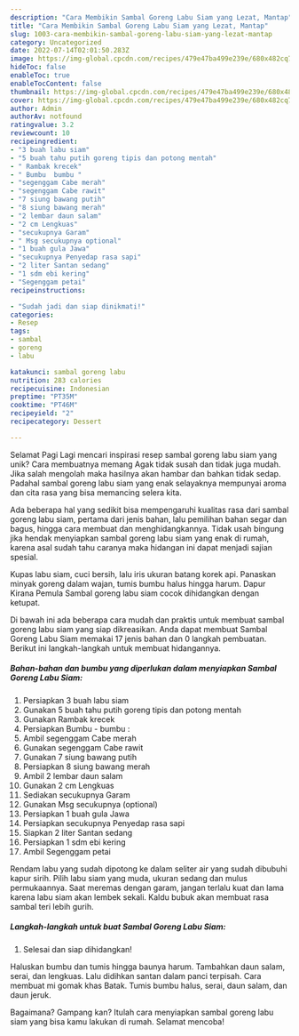 ```yaml
---
description: "Cara Membikin Sambal Goreng Labu Siam yang Lezat, Mantap"
title: "Cara Membikin Sambal Goreng Labu Siam yang Lezat, Mantap"
slug: 1003-cara-membikin-sambal-goreng-labu-siam-yang-lezat-mantap
category: Uncategorized
date: 2022-07-14T02:01:50.283Z
image: https://img-global.cpcdn.com/recipes/479e47ba499e239e/680x482cq70/sambal-goreng-labu-siam-foto-resep-utama.jpg
hideToc: false
enableToc: true
enableTocContent: false
thumbnail: https://img-global.cpcdn.com/recipes/479e47ba499e239e/680x482cq70/sambal-goreng-labu-siam-foto-resep-utama.jpg
cover: https://img-global.cpcdn.com/recipes/479e47ba499e239e/680x482cq70/sambal-goreng-labu-siam-foto-resep-utama.jpg
author: Admin
authorAv: notfound
ratingvalue: 3.2
reviewcount: 10
recipeingredient:
- "3 buah labu siam"
- "5 buah tahu putih goreng tipis dan potong mentah"
- " Rambak krecek"
- " Bumbu  bumbu "
- "segenggam Cabe merah"
- "segenggam Cabe rawit"
- "7 siung bawang putih"
- "8 siung bawang merah"
- "2 lembar daun salam"
- "2 cm Lengkuas"
- "secukupnya Garam"
- " Msg secukupnya optional"
- "1 buah gula Jawa"
- "secukupnya Penyedap rasa sapi"
- "2 liter Santan sedang"
- "1 sdm ebi kering"
- "Segenggam petai"
recipeinstructions:

- "Sudah jadi dan siap dinikmati!"
categories:
- Resep
tags:
- sambal
- goreng
- labu

katakunci: sambal goreng labu 
nutrition: 283 calories
recipecuisine: Indonesian
preptime: "PT35M"
cooktime: "PT46M"
recipeyield: "2"
recipecategory: Dessert

---
```



Selamat Pagi Lagi mencari inspirasi resep sambal goreng labu siam yang unik? Cara membuatnya memang Agak tidak susah dan tidak juga mudah. Jika salah mengolah maka hasilnya akan hambar dan bahkan tidak sedap. Padahal sambal goreng labu siam yang enak selayaknya mempunyai aroma dan cita rasa yang bisa memancing selera kita.


Ada beberapa hal yang sedikit bisa mempengaruhi kualitas rasa dari sambal goreng labu siam, pertama dari jenis bahan, lalu pemilihan bahan segar dan bagus, hingga cara membuat dan menghidangkannya. Tidak usah bingung jika hendak menyiapkan sambal goreng labu siam yang enak di rumah, karena asal sudah tahu caranya maka hidangan ini dapat menjadi sajian spesial.

Kupas labu siam, cuci bersih, lalu iris ukuran batang korek api. Panaskan minyak goreng dalam wajan, tumis bumbu halus hingga harum. Dapur Kirana Pemula Sambal goreng labu siam cocok dihidangkan dengan ketupat.


Di bawah ini ada beberapa cara mudah dan praktis untuk membuat sambal goreng labu siam yang siap dikreasikan. Anda dapat membuat Sambal Goreng Labu Siam memakai 17 jenis bahan dan 0 langkah pembuatan. Berikut ini langkah-langkah untuk membuat hidangannya.

<!--inarticleads1-->

##### Bahan-bahan dan bumbu yang diperlukan dalam menyiapkan Sambal Goreng Labu Siam:

1. Persiapkan 3 buah labu siam
1. Gunakan 5 buah tahu putih goreng tipis dan potong mentah
1. Gunakan  Rambak krecek
1. Persiapkan  Bumbu - bumbu :
1. Ambil segenggam Cabe merah
1. Gunakan segenggam Cabe rawit
1. Gunakan 7 siung bawang putih
1. Persiapkan 8 siung bawang merah
1. Ambil 2 lembar daun salam
1. Gunakan 2 cm Lengkuas
1. Sediakan secukupnya Garam
1. Gunakan  Msg secukupnya (optional)
1. Persiapkan 1 buah gula Jawa
1. Persiapkan secukupnya Penyedap rasa sapi
1. Siapkan 2 liter Santan sedang
1. Persiapkan 1 sdm ebi kering
1. Ambil Segenggam petai


Rendam labu yang sudah dipotong ke dalam seliter air yang sudah dibubuhi kapur sirih. Pilih labu siam yang muda, ukuran sedang dan mulus permukaannya. Saat meremas dengan garam, jangan terlalu kuat dan lama karena labu siam akan lembek sekali. Kaldu bubuk akan membuat rasa sambal teri lebih gurih. 

<!--inarticleads2-->

##### Langkah-langkah untuk buat Sambal Goreng Labu Siam:


1. Selesai dan siap dihidangkan!

Haluskan bumbu dan tumis hingga baunya harum. Tambahkan daun salam, serai, dan lengkuas. Lalu didihkan santan dalam panci terpisah. Cara membuat mi gomak khas Batak. Tumis bumbu halus, serai, daun salam, dan daun jeruk. 

Bagaimana? Gampang kan? Itulah cara menyiapkan sambal goreng labu siam yang bisa kamu lakukan di rumah. Selamat mencoba!
